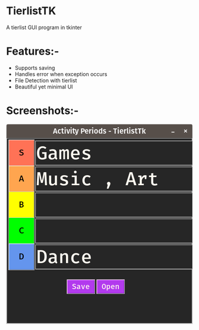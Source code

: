# TierlistTK
A tierlist GUI program in tkinter

# Features:-

- Supports saving
- Handles error when exception occurs
- File Detection with tierlist
- Beautiful yet minimal UI

# Screenshots:-
![master](img/TierlistTK.png)
